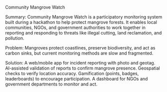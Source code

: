 Community Mangrove Watch

Summary:
Community Mangrove Watch is a participatory monitoring system built during a hackathon to help protect mangrove forests. It enables local communities, NGOs, and government authorities to work together in reporting and responding to threats like illegal cutting, land reclamation, and pollution.

Problem:
Mangroves protect coastlines, preserve biodiversity, and act as carbon sinks, but current monitoring methods are slow and fragmented.

Solution:
A web/mobile app for incident reporting with photo and geotag.
AI-assisted validation of reports to confirm mangrove presence.
Geospatial checks to verify location accuracy.
Gamification (points, badges, leaderboards) to encourage participation.
A dashboard for NGOs and government departments to monitor and act.